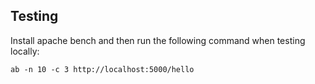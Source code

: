 ## Testing

Install apache bench and then run the following command when testing locally:

    ab -n 10 -c 3 http://localhost:5000/hello

